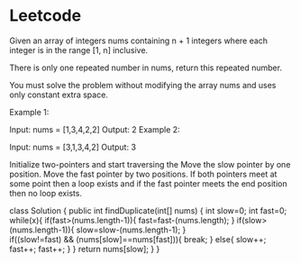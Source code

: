 # Leetcode

Given an array of integers nums containing n + 1 integers where each integer is in the range [1, n] inclusive.

There is only one repeated number in nums, return this repeated number.

You must solve the problem without modifying the array nums and uses only constant extra space.

Example 1:

Input: nums = [1,3,4,2,2]
Output: 2
Example 2:

Input: nums = [3,1,3,4,2]
Output: 3
 


Initialize two-pointers and start traversing the 
Move the slow pointer by one position.
Move the fast pointer by two positions.
If both pointers meet at some point then a loop exists and if the fast pointer meets the end position then no loop exists.


class Solution {
    public int findDuplicate(int[] nums) {
        int slow=0;
        int fast=0;    
    while(x){
        if(fast>(nums.length-1)){
           fast=fast-(nums.length);
        }
        if(slow>(nums.length-1)){
           slow=slow-(nums.length-1);
    }   
        if((slow!=fast) && (nums[slow]==nums[fast])){
            break;
        }
        else{
            slow++;
            fast++;
            fast++;
        }
    }
    return nums[slow];
    }
}

